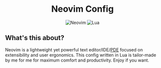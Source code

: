 <div id="header" align="center">
    <h1>Neovim Config</h1>
    <img src="https://img.shields.io/badge/NeoVim-%2357A143.svg?&style=for-the-badge&logo=neovim&logoColor=white" alt="Neovim"/>
    <img src="https://img.shields.io/badge/lua-%232C2D72.svg?style=for-the-badge&logo=lua&logoColor=white" alt="Lua"/>
</div>

What's this about?
---
Neovim is a lightweight yet powerful text editor/IDE/[PDE](https://youtu.be/QMVIJhC9Veg) focused on extensibility and user ergonomics.
This config written in Lua is tailor-made by me for me for maximum comfort and productivity.
Enjoy if you want.

